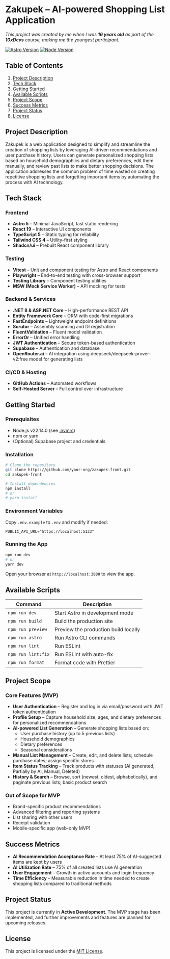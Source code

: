 # Zakupek – AI-powered Shopping List Application

_This project was created by me when I was **16 years old** as part of the **10xDevs** course, making me the youngest participant._

[![Astro Version](https://img.shields.io/badge/Astro-5.5.5-blue)](https://astro.build)
[![Node Version](https://img.shields.io/badge/Node-22.14.0-green)](https://nodejs.org/)

## Table of Contents

1. [Project Description](#project-description)
2. [Tech Stack](#tech-stack)
3. [Getting Started](#getting-started)
4. [Available Scripts](#available-scripts)
5. [Project Scope](#project-scope)
6. [Success Metrics](#success-metrics)
7. [Project Status](#project-status)
8. [License](#license)

## Project Description

Zakupek is a web application designed to simplify and streamline the creation of shopping lists by leveraging AI-driven recommendations and user purchase history. Users can generate personalized shopping lists based on household demographics and dietary preferences, edit them manually, and review past lists to make better shopping decisions. The application addresses the common problem of time wasted on creating repetitive shopping lists and forgetting important items by automating the process with AI technology.

## Tech Stack

### Frontend

- **Astro 5** – Minimal JavaScript, fast static rendering
- **React 19** – Interactive UI components
- **TypeScript 5** – Static typing for reliability
- **Tailwind CSS 4** – Utility-first styling
- **Shadcn/ui** – Prebuilt React component library

### Testing

- **Vitest** – Unit and component testing for Astro and React components
- **Playwright** – End-to-end testing with cross-browser support
- **Testing Library** – Component testing utilities
- **MSW (Mock Service Worker)** – API mocking for tests

### Backend & Services

- **.NET 8 & ASP.NET Core** – High-performance REST API
- **Entity Framework Core** – ORM with code-first migrations
- **FastEndpoints** – Lightweight endpoint definitions
- **Scrutor** – Assembly scanning and DI registration
- **FluentValidation** – Fluent model validation
- **ErrorOr** – Unified error handling
- **JWT Authentication** – Secure token-based authentication
- **Supabase** – Authentication and database
- **OpenRouter.ai** – AI integration using deepseek/deepseek-prover-v2:free model for generating lists

### CI/CD & Hosting

- **GitHub Actions** – Automated workflows
- **Self-Hosted Server** – Full control over infrastructure

## Getting Started

### Prerequisites

- Node.js v22.14.0 (see [.nvmrc](.nvmrc))
- npm or yarn
- (Optional) Supabase project and credentials

### Installation

```bash
# Clone the repository
git clone https://github.com/your-org/zakupek-front.git
cd zakupek-front

# Install dependencies
npm install
# or
# yarn install
```

### Environment Variables

Copy `.env.example` to `.env` and modify if needed:

```dotenv
PUBLIC_API_URL="https://localhost:5133"
```

### Running the App

```bash
npm run dev
# or
yarn dev
```

Open your browser at `http://localhost:3000` to view the app.

## Available Scripts

| Command            | Description                          |
| ------------------ | ------------------------------------ |
| `npm run dev`      | Start Astro in development mode      |
| `npm run build`    | Build the production site            |
| `npm run preview`  | Preview the production build locally |
| `npm run astro`    | Run Astro CLI commands               |
| `npm run lint`     | Run ESLint                           |
| `npm run lint:fix` | Run ESLint with auto-fix             |
| `npm run format`   | Format code with Prettier            |

## Project Scope

### Core Features (MVP)

- **User Authentication** – Register and log in via email/password with JWT token authentication
- **Profile Setup** – Capture household size, ages, and dietary preferences for personalized recommendations
- **AI-powered List Generation** – Generate shopping lists based on:
  - User purchase history (up to 5 previous lists)
  - Household demographics
  - Dietary preferences
  - Seasonal considerations
- **Manual List Management** – Create, edit, and delete lists; schedule purchase dates; assign specific stores
- **Item Status Tracking** – Track products with statuses (AI generated, Partially by AI, Manual, Deleted)
- **History & Search** – Browse, sort (newest, oldest, alphabetically), and paginate previous lists; basic product search

### Out of Scope for MVP

- Brand-specific product recommendations
- Advanced filtering and reporting systems
- List sharing with other users
- Receipt validation
- Mobile-specific app (web-only MVP)

## Success Metrics

- **AI Recommendation Acceptance Rate** – At least 75% of AI-suggested items are kept by users
- **AI Utilization Rate** – 75% of all created lists use AI generation
- **User Engagement** – Growth in active accounts and login frequency
- **Time Efficiency** – Measurable reduction in time needed to create shopping lists compared to traditional methods

## Project Status

This project is currently in **Active Development**. The MVP stage has been implemented, and further improvements and features are planned for upcoming releases.

## License

This project is licensed under the [MIT License](LICENSE).
